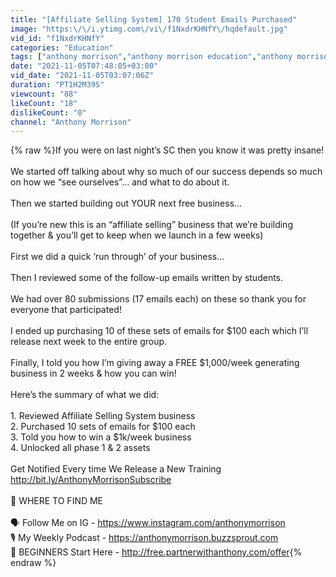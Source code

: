 ```yaml
---
title: "[Affiliate Selling System] 170 Student Emails Purchased"
image: "https:\/\/i.ytimg.com\/vi\/f1NxdrKHNfY\/hqdefault.jpg"
vid_id: "f1NxdrKHNfY"
categories: "Education"
tags: ["anthony morrison","anthony morrison education","anthony morrison books"]
date: "2021-11-05T07:48:05+03:00"
vid_date: "2021-11-05T03:07:06Z"
duration: "PT1H2M39S"
viewcount: "88"
likeCount: "18"
dislikeCount: "0"
channel: "Anthony Morrison"
---
```

{% raw %}If you were on last night’s SC then you know it was pretty insane!<br /><br />We started off talking about why so much of our success depends so much on how we “see ourselves”… and what to do about it.<br /><br />Then we started building out YOUR next free business…<br /><br />(If you’re new this is an “affiliate selling” business that we’re building together &amp; you’ll get to keep when we launch in a few weeks)<br /><br />First we did a quick ‘run through’ of your business...<br /><br />Then I reviewed some of the follow-up emails written by students.<br /><br />We had over 80 submissions (17 emails each) on these so thank you for everyone that participated!<br /><br />I ended up purchasing 10 of these sets of emails for $100 each which I’ll release next week to the entire group.<br /><br />Finally, I told you how I’m giving away a FREE $1,000/week generating business in 2 weeks &amp; how you can win!<br /><br />Here’s the summary of what we did: <br /><br />1. Reviewed Affiliate Selling System business<br />2. Purchased 10 sets of emails for $100 each<br />3. Told you how to win a $1k/week business<br />4. Unlocked all phase 1 &amp; 2 assets<br /><br />Get Notified Every time We Release a New Training<br /><a rel="nofollow" target="blank" href="http://bit.ly/AnthonyMorrisonSubscribe">http://bit.ly/AnthonyMorrisonSubscribe</a><br /><br />🔎 WHERE TO FIND ME<br /><br />🗣️ Follow Me on IG - <a rel="nofollow" target="blank" href="https://www.instagram.com/anthonymorrison">https://www.instagram.com/anthonymorrison</a><br />🎙️ My Weekly Podcast - <a rel="nofollow" target="blank" href="https://anthonymorrison.buzzsprout.com">https://anthonymorrison.buzzsprout.com</a><br />🚨 BEGINNERS Start Here - <a rel="nofollow" target="blank" href="http://free.partnerwithanthony.com/offer">http://free.partnerwithanthony.com/offer</a>{% endraw %}
